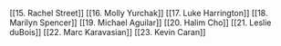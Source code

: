 [[15. Rachel Street]]
[[16. Molly Yurchak]] [[17. Luke Harrington]] [[18. Marilyn Spencer]] [[19. Michael Aguilar]] [[20. Halim Cho]] [[21. Leslie duBois]] [[22. Marc Karavasian]] [[23. Kevin Caran]]